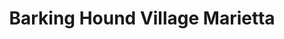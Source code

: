 ---
title: "Barking Hound Village Marietta"
url: /marietta/barking-hound-village-marietta/
shop: Tiersalon
---